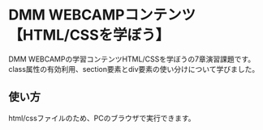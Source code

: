 # DMM WEBCAMPコンテンツ【HTML/CSSを学ぼう】
DMM WEBCAMPの学習コンテンツHTML/CSSを学ぼうの7章演習課題です。  
class属性の有効利用、section要素とdiv要素の使い分けについて学びました。
## 使い方
html/cssファイルのため、PCのブラウザで実行できます。
